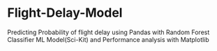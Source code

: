 # Flight-Delay-Model
Predicting Probability of flight delay using Pandas with Random Forest Classifier ML Model(Sci-Kit) and Performance analysis with Matplotlib
